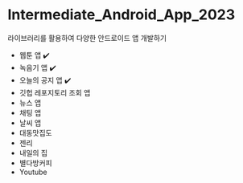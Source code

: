 # Intermediate_Android_App_2023
라이브러리를 활용하여 다양한 안드로이드 앱 개발하기
- 웹툰 앱 ✔️
- 녹음기 앱 ✔️
- 오늘의 공지 앱 ✔️
- 깃헙 레포지토리 조회 앱
- 뉴스 앱
- 채팅 앱
- 날씨 앱
- 대동맛집도
- 젠리
- 내일의 집
- 별다방커피
- Youtube
